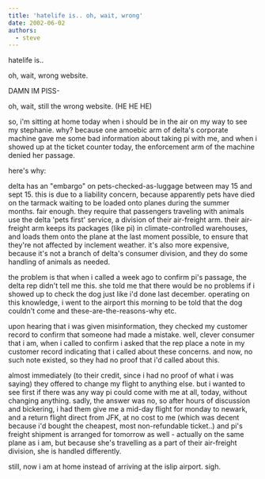 ```yaml
---
title: 'hatelife is.. oh, wait, wrong'
date: 2002-06-02
authors:
  - steve
---
```


hatelife is..

oh, wait, wrong website.

DAMN IM PISS-

oh, wait, still the wrong website. (HE HE HE)

so, i'm sitting at home today when i should be in the air on my way to see my stephanie. why? because one amoebic arm of delta's corporate machine gave me some bad information about taking pi with me, and when i showed up at the ticket counter today, the enforcement arm of the machine denied her passage.

here's why:

delta has an "embargo" on pets-checked-as-luggage between may 15 and sept 15. this is due to a liability concern, because apparently pets have died on the tarmack waiting to be loaded onto planes during the summer months. fair enough. they require that passengers traveling with animals use the delta 'pets first' service, a division of their air-freight arm. their air-freight arm keeps its packages (like pi) in climate-controlled warehouses, and loads them onto the plane at the last moment possible, to ensure that they're not affected by inclement weather. it's also more expensive, because it's not a branch of delta's consumer division, and they do some handling of animals as needed.

the problem is that when i called a week ago to confirm pi's passage, the delta rep didn't tell me this. she told me that there would be no problems if i showed up to check the dog just like i'd done last december. operating on this knowledge, i went to the airport this morning to be told that the dog couldn't come and these-are-the-reasons-why etc.

upon hearing that i was given misinformation, they checked my customer record to confirm that someone had made a mistake. well, clever consumer that i am, when i called to confirm i asked that the rep place a note in my customer record indicating that i called about these concerns. and now, no such note existed, so they had no proof that i'd called about this.

almost immediately (to their credit, since i had no proof of what i was saying) they offered to change my flight to anything else. but i wanted to see first if there was any way pi could come with me at all, today, without changing anything. sadly, the answer was no, so after hours of discussion and bickering, i had them give me a mid-day flight for monday to newark, and a return flight direct from JFK, at no cost to me (which was decent because i'd bought the cheapest, most non-refundable ticket..) and pi's freight shipment is arranged for tomorrow as well - actually on the same plane as i am, but because she's travelling as a part of their air-freight division, she is handled differently.

still, now i am at home instead of arriving at the islip airport. sigh.
